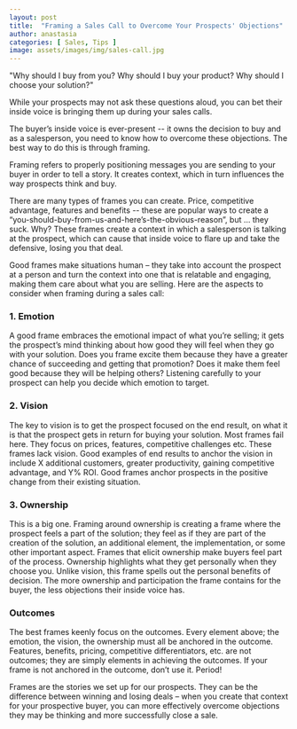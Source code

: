 ```yaml
---
layout: post
title:  "Framing a Sales Call to Overcome Your Prospects' Objections"
author: anastasia
categories: [ Sales, Tips ]
image: assets/images/img/sales-call.jpg
---
```

"Why should I buy from you? Why should I buy your product? Why should I choose your solution?"

While your prospects may not ask these questions aloud, you can bet their inside voice is bringing them up during your sales calls.

The buyer’s inside voice is ever-present -- it owns the decision to buy and as a salesperson, you need to know how to overcome these objections. The best way to do this is through framing.

Framing refers to properly positioning messages you are sending to your buyer in order to tell a story. It creates context, which in turn influences the way prospects think and buy.

There are many types of frames you can create. Price, competitive advantage, features and benefits -- these are popular ways to create a “you-should-buy-from-us-and-here’s-the-obvious-reason”, but … they suck. Why? These frames create a context in which a salesperson is talking at the prospect, which can cause that inside voice to flare up and take the defensive, losing you that deal.

Good frames make situations human – they take into account the prospect at a person and turn the context into one that is relatable and engaging, making them care about what you are selling. Here are the aspects to consider when framing during a sales call:

<h3>1. Emotion</h3>

A good frame embraces the emotional impact of what you’re selling; it gets the prospect’s mind thinking about how good they will feel when they go with your solution. Does you frame excite them because they have a greater chance of succeeding and getting that promotion? Does it make them feel good because they will be helping others? Listening carefully to your prospect can help you decide which emotion to target.

<h3>2. Vision</h3>

The key to vision is to get the prospect focused on the end result, on what it is that the prospect gets in return for buying your solution. Most frames fail here. They focus on prices, features, competitive challenges etc. These frames lack vision. Good examples of end results to anchor the vision in include X additional customers, greater productivity, gaining competitive advantage, and Y% ROI. Good frames anchor prospects in the positive change from their existing situation.

<h3>3. Ownership</h3>

This is a big one. Framing around ownership is creating a frame where the prospect feels a part of the solution; they feel as if they are part of the creation of the solution, an additional element, the implementation, or some other important aspect. Frames that elicit ownership make buyers feel part of the process. Ownership highlights what they get personally when they choose you. Unlike vision, this frame spells out the personal benefits of decision. The more ownership and participation the frame contains for the buyer, the less objections their inside voice has.

<h3>Outcomes</h3>

The best frames keenly focus on the outcomes. Every element above; the emotion, the vision, the ownership must all be anchored in the outcome. Features, benefits, pricing, competitive differentiators, etc. are not outcomes; they are simply elements in achieving the outcomes. If your frame is not anchored in the outcome, don’t use it. Period!

Frames are the stories we set up for our prospects. They can be the difference between winning and losing deals – when you create that context for your prospective buyer, you can more effectively overcome objections they may be thinking and more successfully close a sale.
